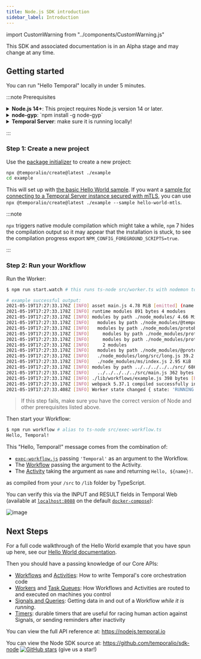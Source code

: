 ```yaml
---
title: Node.js SDK introduction
sidebar_label: Introduction
---
```


import CustomWarning from "../components/CustomWarning.js"

<CustomWarning>

This SDK and associated documentation is in an Alpha stage and may change at any time.

</CustomWarning>

## Getting started

You can run "Hello Temporal" locally in under 5 minutes.

:::note Prerequisites

<details>
<summary>
<strong>Node.js 14+</strong>: This project requires Node.js version 14 or later.
</summary>

macOS users: Brew installation of Node.js versions 15.0 to 16.4 does not work with the SDK; instead install the latest Node.js version (16.4.1+) or use nvm

```bash
brew update
brew upgrade node
```

-- OR --

```bash
nvm use 16
```

If you don’t have `nvm` ([Node Version Manager](https://github.com/nvm-sh/nvm)), you can [install](https://github.com/nvm-sh/nvm#install--update-script) it with:

```bash
curl -o- https://raw.githubusercontent.com/nvm-sh/nvm/v0.38.0/install.sh | bash
nvm install 16
nvm use 16
```

</details>
<details>
<summary>
<strong>node-gyp</strong>: `npm install -g node-gyp`
</summary>

Install node-gyp:

```bash
npm install -g node-gyp
```

You may have to install some system dependencies first as documented [here](https://github.com/nodejs/node-gyp#installation).

_`node-gyp` is a requirement of [`isolated-vm`](https://github.com/laverdet/isolated-vm) the V8 Isolate library which powers this SDK's [deterministic runtime](/docs/node/determinism)_.

</details>
<details>
<summary>
<strong>Temporal Server</strong>: make sure it is running locally!
</summary>

Run Temporal Server (requires [Docker](https://docs.docker.com/engine/install) and [Docker Compose](https://docs.docker.com/compose/install/)):

```bash
git clone https://github.com/temporalio/docker-compose.git temporal
cd temporal
docker-compose up
```

If you want to run Temporal without Docker, DataDog has created an experimental project called [temporalite](https://github.com/DataDog/temporalite) you can try.

</details>

:::

### Step 1: Create a new project

Use the [package initializer](./package-initializer) to create a new project:

```bash
npx @temporalio/create@latest ./example
cd example
```

This will set up with [the basic Hello World sample](https://github.com/temporalio/sdk-node/blob/main/packages/create-project/samples/client.ts).
If you want a [sample for connecting to a Temporal Server instance secured with mTLS](https://github.com/temporalio/sdk-node/blob/main/packages/create-project/samples/client-mtls.ts), you can use ` npx @temporalio/create@latest ./example --sample hello-world-mtls`.

:::note

`npx` triggers native module compilation which might take a while, `npm` 7 hides the compilation output so it may appear that the installation is stuck, to see the compilation progress export `NPM_CONFIG_FOREGROUND_SCRIPTS=true`.

:::

### Step 2: Run your Workflow

Run the Worker:

```bash
$ npm run start.watch # this runs ts-node src/worker.ts with nodemon to auto-reload on changes

# example successful output:
2021-05-19T17:27:33.176Z [INFO] asset main.js 4.78 MiB [emitted] (name: main)
2021-05-19T17:27:33.178Z [INFO] runtime modules 891 bytes 4 modules
2021-05-19T17:27:33.178Z [INFO] modules by path ./node_modules/ 4.66 MiB
2021-05-19T17:27:33.178Z [INFO]   modules by path ./node_modules/@temporalio/ 4.54 MiB 14 modules
2021-05-19T17:27:33.178Z [INFO]   modules by path ./node_modules/protobufjs/ 51.2 KiB
2021-05-19T17:27:33.178Z [INFO]     modules by path ./node_modules/protobufjs/src/*.js 28.8 KiB 7 modules
2021-05-19T17:27:33.178Z [INFO]     modules by path ./node_modules/protobufjs/src/util/*.js 17.7 KiB 2 modules
2021-05-19T17:27:33.178Z [INFO]     2 modules
2021-05-19T17:27:33.178Z [INFO]   modules by path ./node_modules/@protobufjs/ 23.7 KiB 7 modules
2021-05-19T17:27:33.178Z [INFO]   ./node_modules/long/src/long.js 39.2 KiB [built] [code generated]
2021-05-19T17:27:33.178Z [INFO]   ./node_modules/ms/index.js 2.95 KiB [built] [code generated]
2021-05-19T17:27:33.178Z [INFO] modules by path ../../../../../src/ 686 bytes
2021-05-19T17:27:33.178Z [INFO]   ../../../../../src/main.js 362 bytes [built] [code generated]
2021-05-19T17:27:33.178Z [INFO] ./lib/workflows/example.js 398 bytes [built] [code generated]
2021-05-19T17:27:33.178Z [INFO] webpack 5.37.1 compiled successfully in 1058 ms
2021-05-19T17:27:33.408Z [INFO] Worker state changed { state: 'RUNNING' }
```

> If this step fails, make sure you have the correct version of Node and other prerequisites listed above.

Then start your Workflow:

```bash
$ npm run workflow # alias to ts-node src/exec-workflow.ts
Hello, Temporal!
```

This "Hello, Temporal!" message comes from the combination of:

- [`exec-workflow.js`](https://github.com/temporalio/sdk-node/blob/main/packages/create-project/samples/client.ts) passing `'Temporal'` as an argument to the Workflow.
- The [Workflow](https://github.com/temporalio/sdk-node/blob/main/packages/create-project/samples/workflow.ts) passing the argument to the Activity.
- The [Activity](https://github.com/temporalio/sdk-node/blob/main/packages/create-project/samples/activity.ts) taking the argument as `name` and returning `Hello, ${name}!`.

as compiled from your `/src` to `/lib` folder by TypeScript.

You can verify this via the INPUT and RESULT fields in Temporal Web (available at [`localhost:8088`](http://localhost:8088/) on the default [`docker-compose`](https://github.com/temporalio/docker-compose)):

![image](https://user-images.githubusercontent.com/6764957/118865735-d7255f80-b913-11eb-8ace-a7dbdc351f8e.png)

## Next Steps

For a full code walkthrough of the Hello World example that you have spun up here, see our [Hello World documentation](/docs/node/hello-world).

Then you should have a passing knowledge of our Core APIs:

- [Workflows](/docs/node/workflows) and [Activities](/docs/node/activities): How to write Temporal's core orchestration code
- [Workers](/docs/node/workers) and [Task Queues](/docs/node/task-queues): How Workflows and Activities are routed to and executed on machines you control
- [Signals and Queries](/docs/node/signals-queries): Getting data in and out of a Workflow _while it is running_.
- [Timers](/docs/node/timers): durable timers that are useful for racing human action against Signals, or sending reminders after inactivity

You can view the full API reference at: https://nodejs.temporal.io

You can view the Node SDK source at: https://github.com/temporalio/sdk-node [![GitHub stars](https://img.shields.io/github/stars/temporalio/sdk-node)](https://github.com/temporalio/sdk-node/stargazers) (give us a star!)
